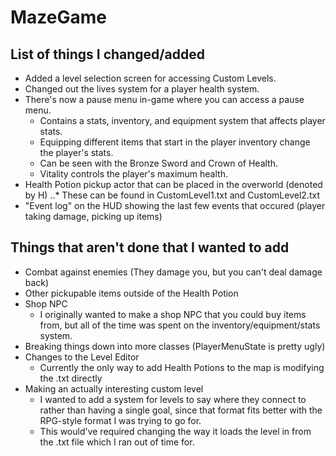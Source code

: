 # MazeGame

## List of things I changed/added

* Added a level selection screen for accessing Custom Levels.
* Changed out the lives system for a player health system.
* There's now a pause menu in-game where you can access a pause menu.
  * Contains a stats, inventory, and equipment system that affects player stats.
  * Equipping different items that start in the player inventory change the player's stats.
   * Can be seen with the Bronze Sword and Crown of Health.
  * Vitality controls the player's maximum health.
* Health Potion pickup actor that can be placed in the overworld (denoted by H)
..* These can be found in CustomLevel1.txt and CustomLevel2.txt
* "Event log" on the HUD showing the last few events that occured
(player taking damage, picking up items)

## Things that aren't done that I wanted to add
* Combat against enemies (They damage you, but you can't deal damage back)
* Other pickupable items outside of the Health Potion
* Shop NPC
  * I originally wanted to make a shop NPC that you could buy items from,
but all of the time was spent on the inventory/equipment/stats system.
* Breaking things down into more classes (PlayerMenuState is pretty ugly)
* Changes to the Level Editor
  * Currently the only way to add Health Potions to the map is modifying the .txt directly
* Making an actually interesting custom level
  * I wanted to add a system for levels to say where they connect to rather than having
a single goal, since that format fits better with the RPG-style format I was trying to go for.
   * This would've required changing the way it loads the level in from the .txt file which I
ran out of time for.